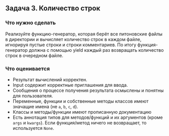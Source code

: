 ## Задача 3. Количество строк
### Что нужно сделать
Реализуйте функцию-генератор, которая берёт все питоновские файлы в директории и вычисляет количество строк в каждом 
файле, игнорируя пустые строки и строки комментариев. По итогу функция-генератор должна с помощью yield каждый раз 
возвращать количество строк в очередном файле. 
### Что оценивается
- Результат вычислений корректен.
- Input содержит корректные приглашения для ввода. 
- Сообщения о процессе получения результата осмыслены и понятны для пользователя.
- Переменные, функции и собственные методы классов имеют значащие имена (не `a`, `b`, `c`, `d`).
- Классы и методы/функции имеют прописанную документацию
- Есть аннотация типов для методов/функций и их аргументов (кроме `args` и `kwargs`). Если функция/метод ничего не возвращает, то используется `None`.

